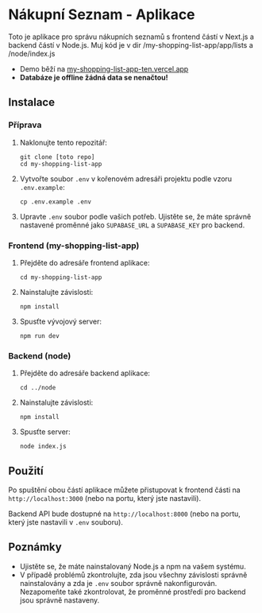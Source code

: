 # Nákupní Seznam - Aplikace

Toto je aplikace pro správu nákupních seznamů s frontend částí v Next.js a backend částí v Node.js.
Muj kód je v dir /my-shopping-list-app/app/lists a /node/index.js
- Demo běží na [my-shopping-list-app-ten.vercel.app](https://my-shopping-list-app-ten.vercel.app)
- **Databáze je offline žádná data se nenačtou!** 

## Instalace

### Příprava

1. Naklonujte tento repozitář:

   ```
   git clone [toto repo]
   cd my-shopping-list-app
   ```

2. Vytvořte soubor `.env` v kořenovém adresáři projektu podle vzoru `.env.example`:

   ```
   cp .env.example .env
   ```

3. Upravte `.env` soubor podle vašich potřeb. Ujistěte se, že máte správně nastavené proměnné jako `SUPABASE_URL` a `SUPABASE_KEY` pro backend.

### Frontend (my-shopping-list-app)

1. Přejděte do adresáře frontend aplikace:

   ```
   cd my-shopping-list-app
   ```

2. Nainstalujte závislosti:

   ```
   npm install
   ```

3. Spusťte vývojový server:
   ```
   npm run dev
   ```

### Backend (node)

1. Přejděte do adresáře backend aplikace:

   ```
   cd ../node
   ```

2. Nainstalujte závislosti:

   ```
   npm install
   ```

3. Spusťte server:
   ```
   node index.js
   ```

## Použití

Po spuštění obou částí aplikace můžete přistupovat k frontend části na `http://localhost:3000` (nebo na portu, který jste nastavili).

Backend API bude dostupné na `http://localhost:8000` (nebo na portu, který jste nastavili v `.env` souboru).

## Poznámky

- Ujistěte se, že máte nainstalovaný Node.js a npm na vašem systému.
- V případě problémů zkontrolujte, zda jsou všechny závislosti správně nainstalovány a zda je `.env` soubor správně nakonfigurován. Nezapomeňte také zkontrolovat, že proměnné prostředí pro backend jsou správně nastaveny.
